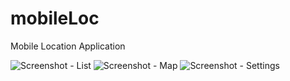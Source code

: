 mobileLoc
=========

Mobile Location Application

![Screenshot - List](https://www.dropbox.com/sh/zhhhtun87aw24e3/2BNmt0gjP_/List.png "List View")
![Screenshot - Map](https://www.dropbox.com/sh/zhhhtun87aw24e3/JU3yjmb0q6/Map.png "Map View")
![Screenshot - Settings](https://www.dropbox.com/sh/zhhhtun87aw24e3/yrDHJv-kIA/Settings.png "Settings View")